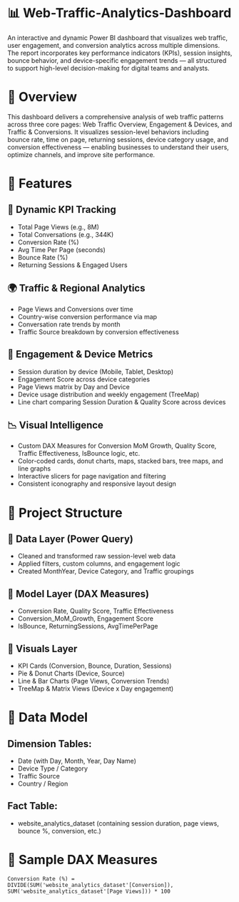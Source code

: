 # 📊 Web-Traffic-Analytics-Dashboard
An interactive and dynamic Power BI dashboard that visualizes web traffic, user engagement, and conversion analytics across multiple dimensions. The report incorporates key performance indicators (KPIs), session insights, bounce behavior, and device-specific engagement trends — all structured to support high-level decision-making for digital teams and analysts.

# 🚀 Overview
This dashboard delivers a comprehensive analysis of web traffic patterns across three core pages: Web Traffic Overview, Engagement & Devices, and Traffic & Conversions. It visualizes session-level behaviors including bounce rate, time on page, returning sessions, device category usage, and conversion effectiveness — enabling businesses to understand their users, optimize channels, and improve site performance.

# 🔧 Features
## 📌 Dynamic KPI Tracking
- Total Page Views (e.g., 8M)
- Total Conversations (e.g., 344K)
- Conversion Rate (%)
- Avg Time Per Page (seconds)
- Bounce Rate (%)
- Returning Sessions & Engaged Users

## 🌍 Traffic & Regional Analytics
- Page Views and Conversions over time
- Country-wise conversion performance via map
- Conversation rate trends by month
- Traffic Source breakdown by conversion effectiveness

## 🧠 Engagement & Device Metrics
- Session duration by device (Mobile, Tablet, Desktop)
- Engagement Score across device categories
- Page Views matrix by Day and Device
- Device usage distribution and weekly engagement (TreeMap)
- Line chart comparing Session Duration & Quality Score across devices

## 📉 Visual Intelligence
- Custom DAX Measures for Conversion MoM Growth, Quality Score, Traffic Effectiveness, IsBounce logic, etc.
- Color-coded cards, donut charts, maps, stacked bars, tree maps, and line graphs
- Interactive slicers for page navigation and filtering
- Consistent iconography and responsive layout design

# 📁 Project Structure
## 🔄 Data Layer (Power Query)
- Cleaned and transformed raw session-level web data
- Applied filters, custom columns, and engagement logic
- Created MonthYear, Device Category, and Traffic groupings

## 📐 Model Layer (DAX Measures)
- Conversion Rate, Quality Score, Traffic Effectiveness
- Conversion_MoM_Growth, Engagement Score
- IsBounce, ReturningSessions, AvgTimePerPage

## 🎨 Visuals Layer
- KPI Cards (Conversion, Bounce, Duration, Sessions)
- Pie & Donut Charts (Device, Source)
- Line & Bar Charts (Page Views, Conversion Trends)
- TreeMap & Matrix Views (Device x Day engagement)

# 🧮 Data Model
## Dimension Tables:
- Date (with Day, Month, Year, Day Name)
- Device Type / Category
- Traffic Source
- Country / Region

## Fact Table:
- website_analytics_dataset (containing session duration, page views, bounce %, conversion, etc.)

# 🔑 Sample DAX Measures
```
Conversion Rate (%) = 
DIVIDE(SUM('website_analytics_dataset'[Conversion]), SUM('website_analytics_dataset'[Page Views])) * 100
```
